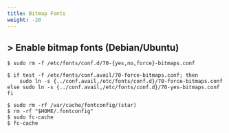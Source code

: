 ```yaml
---
title: Bitmap Fonts
weight: -20
---
```


## > Enable bitmap fonts (Debian/Ubuntu)
```
$ sudo rm -f /etc/fonts/conf.d/70-{yes,no,force}-bitmaps.conf
```
```
$ if test -f /etc/fonts/conf.avail/70-force-bitmaps.conf; then
    sudo ln -s {../conf.avail,/etc/fonts/conf.d}/70-force-bitmaps.conf
else sudo ln -s {../conf.avail,/etc/fonts/conf.d}/70-yes-bitmaps.conf
fi
```
```
$ sudo rm -rf /var/cache/fontconfig/(star)
$ rm -rf "$HOME/.fontconfig"
$ sudo fc-cache
$ fc-cache
```
